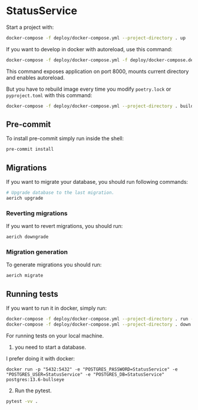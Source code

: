 # StatusService


Start a project with:

```bash
docker-compose -f deploy/docker-compose.yml --project-directory . up
```

If you want to develop in docker with autoreload, use this command:

```bash
docker-compose -f deploy/docker-compose.yml -f deploy/docker-compose.dev.yml --project-directory . up
```

This command exposes application on port 8000, mounts current directory and enables autoreload.

But you have to rebuild image every time you modify `poetry.lock` or `pyproject.toml` with this command:

```bash
docker-compose -f deploy/docker-compose.yml --project-directory . build
```


## Pre-commit

To install pre-commit simply run inside the shell:
```bash
pre-commit install
```

## Migrations

If you want to migrate your database, you should run following commands:
```bash
# Upgrade database to the last migration.
aerich upgrade
```

### Reverting migrations

If you want to revert migrations, you should run:
```bash
aerich downgrade
```

### Migration generation

To generate migrations you should run:
```bash
aerich migrate
```


## Running tests

If you want to run it in docker, simply run:

```bash
docker-compose -f deploy/docker-compose.yml --project-directory . run --rm api pytest -vv .
docker-compose -f deploy/docker-compose.yml --project-directory . down
```

For running tests on your local machine.
1. you need to start a database.

I prefer doing it with docker:
```
docker run -p "5432:5432" -e "POSTGRES_PASSWORD=StatusService" -e "POSTGRES_USER=StatusService" -e "POSTGRES_DB=StatusService" postgres:13.6-bullseye
```


2. Run the pytest.
```bash
pytest -vv .
```
